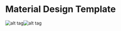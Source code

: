 Material Design Template
==================================

![alt tag](http://i.imgur.com/CxHFDvA.png)![alt tag](http://i.imgur.com/smMIIBu.png)
